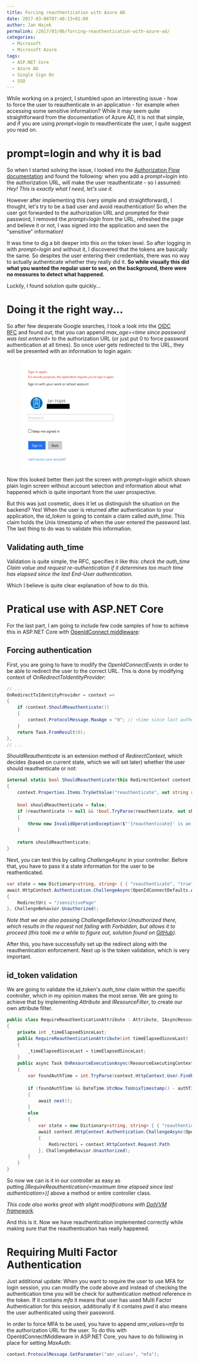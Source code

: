 ```yaml
---
title: Forcing reauthentication with Azure AD
date: 2017-03-06T07:40:13+01:00
author: Jan Hajek
permalink: /2017/03/06/forcing-reauthentication-with-azure-ad/
categories:
  - Microsoft
  - Microsoft Azure
tags:
  - ASP.NET Core
  - Azure AD
  - Single Sign On
  - SSO
---
```


<p>While working on a project, I stumbled upon an interesting issue - how to&nbsp;force the user to reauthenticate in an application - for example when accessing some sensitive information? While it may seem quite straightforward from the documentation of Azure AD, it is not that simple, and if you are using&nbsp;<em>prompt=login</em> to reauthenticate the user, I quite suggest you read on.</p>

<!--more-->

<h1>prompt=login and why it is bad</h1>

<p>So when I started solving the issue, I looked into the <a href="https://docs.microsoft.com/en-us/azure/active-directory/develop/active-directory-protocols-oauth-code">Authorization Flow documentation</a>&nbsp;and found the following: when you add a&nbsp;<em>prompt=login</em> into the authorization URL, will make the user reauthenticate - so I assumed: <em>Hey! This is exactly what I need, let's use it.</em></p>

<p>However after implementing this (very simple and straightforward), I thought, let's try to be a bad user and avoid reauthentication! So when the user got forwarded to the authorization URL and prompted for their password, I removed the&nbsp;<em>prompt=login</em> from the URL, refreshed the page and believe it or not, I was signed into the application and seen the "sensitive" information!</p>

<p>It was time to dig a bit deeper into this on the token level. So after logging in with&nbsp;<em>prompt=login</em> and without it, I discovered that the tokens are basically the same. So despites the user entering their credentials, there was no way to actually authenticate whether they really did it.&nbsp;<strong>So while visually this did what you wanted the regular user to see, on the background, there were no measures to detect what happened.</strong></p>

<p>Luckily, I found solution quite quickly...</p>

<h1>Doing it the right way...</h1>

<p>So after few desperate Google searches, I took a look into the <a href="http://openid.net/specs/openid-connect-core-1_0.html">OIDC RFC</a>&nbsp;and found out, that you can append&nbsp;<em>max_age=&lt;time since password was last entered&gt;</em> to the authorization URL (or just put 0 to force password authentication at all times). So once user gets redirected to the URL, they will be presented with an information to login again:</p>
<div class="wp-block-image"><figure class="aligncenter"><a href="/uploads/2017/02/max_age.png"><img src="/uploads/2017/02/max_age-285x300.png" alt="" class="wp-image-221"/></a></figure></div>
<p>Now this looked better then just the screen with&nbsp;<em>prompt=login</em> which shown plain login screen without account selection and information about what happened which is quite important from the user prospective.</p>

<p>But this was just cosmetic, does it let us distinguish the situation on the backend?&nbsp;Yes! When the user is returned after authentication to your application, the&nbsp;<em>id_token</em> is going to contain a claim called&nbsp;<em>auth_time</em>. This claim holds the Unix timestamp of when the user entered the password last. The last thing to do was to validate this information.</p>

<h2>Validating auth_time</h2>

<p>Validation is quite simple, the RFC, specifies it like this:&nbsp;<em>check the auth_time Claim value and request re-authentication if it determines too much time has elapsed since the last End-User authentication.</em></p>

<p>Which I believe is quite clear explanation of how to do this.</p>

<h1>Pratical use with ASP.NET Core</h1>

<p>For the last part, I am going to include few code samples of how to achieve this in ASP.NET Core with&nbsp;<a href="https://www.nuget.org/packages/Microsoft.AspNetCore.Authentication.OpenIdConnect/">OpenIdConnect middleware</a>:</p>

<h2>Forcing authentication</h2>

<p>First, you are going to have to modify the&nbsp;<em>OpenIdConnectEvents</em> in order to be able to redirect the user to the correct URL. This is done by modifying context of&nbsp;<em>OnRedirectToIdentityProvider</em>:</p>

```csharp
// ...
OnRedirectToIdentityProvider = context =>
{
    if (context.ShouldReauthenticate())
    {
        context.ProtocolMessage.MaxAge = "0"; // <time since last authentication or 0>;
    }
    return Task.FromResult(0);
},
// ...
```

<p><em>ShouldReauthenticate</em> is an extension method of <em>RedirectContext</em>, which decides (based on current state, which we will set later) whether the user should reauthenticate or not:</p>

```csharp
internal static bool ShouldReauthenticate(this RedirectContext context)
{
    context.Properties.Items.TryGetValue("reauthenticate", out string reauthenticate);

    bool shouldReauthenticate = false;
    if (reauthenticate != null && !bool.TryParse(reauthenticate, out shouldReauthenticate))
    {
        throw new InvalidOperationException($"'{reauthenticate}' is an invalid boolean value");
    }

    return shouldReauthenticate;
}
```

<p>Next, you can test this by calling&nbsp;<em>ChallengeAsync</em> in your controller. Before that, you have to pass it a state information for the user to be reathenticated.</p>

```csharp
var state = new Dictionary<string, string> { { "reauthenticate", "true" } };
await HttpContext.Authentication.ChallengeAsync(OpenIdConnectDefaults.AuthenticationScheme, new AuthenticationProperties(state)
{
    RedirectUri = "/sensitivePage"
}, ChallengeBehavior.Unauthorized);
```

<p><em>Note that we are also passing ChallengeBehavior.Unauthorized</em><em> there, which results in the request not failing with Forbidden, but allows it to proceed (this took me a while to figure out, solution found on <a href="https://github.com/aspnet/Security/issues/912">GitHub</a>).</em></p>

<p>After this, you have successfully set up the redirect along with the reauthentication enforcement. Next up is the token validation, which is very important.</p>

<h2>id_token validation</h2>

<p>We are going to validate the id_token's <em>auth_time</em> claim&nbsp;within the specific controller, which in my opinion makes the most sense. We are going to achieve that by implementing&nbsp;<em>Attribute</em> and&nbsp;<em>IResourceFilter</em>, to create our own attribute filter.</p>

```csharp
public class RequireReauthenticationAttribute : Attribute, IAsyncResourceFilter
{
    private int _timeElapsedSinceLast;
    public RequireReauthenticationAttribute(int timeElapsedSinceLast)
    {
        _timeElapsedSinceLast = timeElapsedSinceLast;
    }
    public async Task OnResourceExecutionAsync(ResourceExecutingContext context, ResourceExecutionDelegate next)
    {
        var foundAuthTime = int.TryParse(context.HttpContext.User.FindFirst(AppClaimTypes.AuthTime)?.Value, out int authTime);

        if (foundAuthTime && DateTime.UtcNow.ToUnixTimestamp() - authTime < _timeElapsedSinceLast)
        {
            await next();
        }
        else
        {
            var state = new Dictionary<string, string> { { "reauthenticate", "true" } };
            await context.HttpContext.Authentication.ChallengeAsync(OpenIdConnectDefaults.AuthenticationScheme, new AuthenticationProperties(state)
            {
                RedirectUri = context.HttpContext.Request.Path
            }, ChallengeBehavior.Unauthorized);
        }
    }
}
```

<p>So now we can is it in our controller as easy as putting&nbsp;<em>[RequireReauthentication(&lt;maximum time elapsed since last authentication&gt;)]</em> above a method or entire controller class.</p>

<p><em>This code also works great with slight modifications with <a href="https://www.dotvvm.com/">DotVVM framework</a>.</em></p>

<p>And this is it. Now we have reauthentication implemented&nbsp;correctly while making sure that the reauthentication has really happened.</p>

<h1>Requiring Multi Factor Authentication</h1>

<p>Just additional update: When you want to require the user to use MFA for login session, you can modify the code above and instead of checking the authentication time you will be check for authentication method reference in the token. If it contains&nbsp;<em>mfa</em> it means that user has used Multi Factor Authentication for this session, additionally if it contains&nbsp;<em>pwd</em> it also means the user authenticated using their password.</p>

<p>In order to force MFA to be used, you have to append&nbsp;<em>amr_values=mfa</em> to the authorization URL for the user. To do this with OpenIdConnectMiddleware in ASP.NET Core, you have to do following in place for setting <em>MaxAuth</em>:</p>

```csharp
context.ProtocolMessage.SetParameter("amr_values", "mfa");
```
